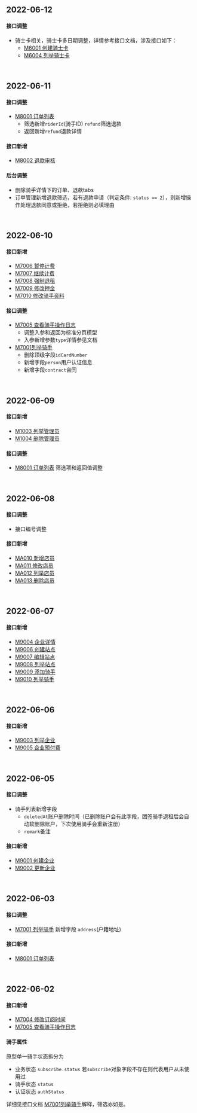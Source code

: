 ## 2022-06-12

#### 接口调整

- 骑士卡相关，骑士卡多日期调整，详情参考接口文档，涉及接口如下：
  - [M6001 创建骑士卡](http://localhost:5533/docs#tag/M/operation/PlanCreate)
  - [M6004 列举骑士卡](http://localhost:5533/docs#tag/M/operation/PlanList)



<br />

## 2022-06-11

#### 接口调整

- [M8001 订单列表](http://localhost:5533/docs#tag/M/operation/ManagerOrderList)
  - 筛选新增`riderId`(骑手ID) `refund`筛选退款
  - 返回新增`refund`退款详情



#### 接口新增

- [M8002 退款审核](http://localhost:5533/docs#tag/M/operation/ManagerOrderRefundAudit)



#### 后台调整

- 删除骑手详情下的订单、退款tabs
- 订单管理新增退款筛选，若有退款申请（判定条件: `status == 2`），则新增操作处理退款同意或拒绝，若拒绝则必填理由





<br />

## 2022-06-10

#### 接口新增

- [M7006 暂停计费](http://localhost:5533/docs#tag/M/operation/ManagerRiderPause)
- [M7007 继续计费](http://localhost:5533/docs#tag/M/operation/ManagerRiderContinue)
- [M7008 强制退租](http://localhost:5533/docs#tag/M/operation/ManagerSubscribeHalt)
- [M7009 修改押金](http://localhost:5533/docs#tag/M/operation/ManagerSubscribeDeposit)
- [M7010 修改骑手资料](http://localhost:5533/docs#tag/M/operation/ManagerSubscribeModify)



#### 接口调整

- [M7005 查看骑手操作日志](http://localhost:5533/docs#tag/M/operation/ManagerRiderLog)
  - 调整入参和返回为标准分页模型
  - 入参新增参数`type`详情参见文档
- [M7001列举骑手](http://localhost:5533/docs#tag/M/operation/RiderList)
  - 删除顶级字段`idCardNumber`
  - 新增字段`person`用户认证信息
  - 新增字段`contract`合同





<br />

## 2022-06-09

#### 接口新增

- [M1003 列举管理员](http://localhost:5533/docs#tag/M/operation/ManagerManagerList)
- [M1004 删除管理员](http://localhost:5533/docs#tag/M/operation/ManagerManagerDelete)



#### 接口调整

- [M8001 订单列表](http://localhost:5533/docs#tag/M/operation/ManagerOrderList) 筛选项和返回值调整



<br />

## 2022-06-08

#### 接口调整

- 接口编号调整



#### 接口新增

- [MA010 新增店员](http://localhost:5533/docs#tag/M/operation/ManagerEmployeeCreate)
- [MA011 修改店员](http://localhost:5533/docs#tag/M/operation/ManagerEmployeeModify)
- [MA012 列举店员](http://localhost:5533/docs#tag/M/operation/ManagerEmployeeList)
- [MA013 删除店员](http://localhost:5533/docs#tag/M/operation/ManagerEmployeeDelete)



<br />

## 2022-06-07

#### 接口新增

- [M9004 企业详情](http://localhost:5533/docs#tag/M/operation/ManagerEnterpriseDetail)
- [M9006 创建站点](http://localhost:5533/docs#tag/M/operation/ManagerEnterpriseCreateStation)
- [M9007 编辑站点](http://localhost:5533/docs#tag/M/operation/ManagerEnterpriseModifyStation)
- [M9008 列举站点](http://localhost:5533/docs#tag/M/operation/ManagerEnterpriseListStation)
- [M9009 添加骑手](http://localhost:5533/docs#tag/M/operation/ManagerEnterpriseCreateRider)
- [M9010 列举骑手](http://localhost:5533/docs#tag/M/operation/ManagerEnterpriseListRider)



<br />

## 2022-06-06

#### 接口新增

- [M9003 列举企业](/docs#tag/M/operation/ManagerEnterpriseList)
- [M9005 企业预付费](/docs#tag/M/operation/ManagerEnterprisePrepayment)



<br />

## 2022-06-05

#### 接口调整

- 骑手列表新增字段
  - `deletedAt`账户删除时间（已删除账户会有此字段，团签骑手退租后会自动软删除账户，下次使用骑手会重新注册）
  - `remark`备注



#### 接口新增

- [M9001 创建企业](/docs#tag/M/operation/ManagerEnterpriseCreate)
- [M9002 更新企业](/docs#tag/M/operation/ManagerEnterpriseModify)



<br />

## 2022-06-03

#### 接口调整

- [M7001 列举骑手](/docs#tag/M/operation/RiderList) 新增字段 `address`(户籍地址)



#### 接口新增

- [M8001 订单列表](/docs#tag/M/operation/ManagerOrderList)



<br />

## 2022-06-02

#### 接口新增

- [M7004 修改订阅时间](/docs#tag/M/operation/ManagerSubscribeAlter)
- [M7005 查看骑手操作日志](/docs#tag/M/operation/ManagerRiderLog)



#### 骑手属性

原型单一骑手状态拆分为

- 业务状态 `subscribe.status`  若`subscribe`对象字段不存在则代表用户从未使用过
- 骑手状态 `status` 
- 认证状态 `authStatus`

详细见接口文档 [M7001列举骑手](/docs#tag/M/operation/RiderList)解释，筛选亦如是。

